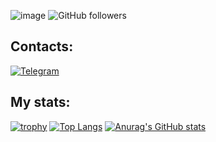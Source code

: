 ![image](https://user-images.githubusercontent.com/87475197/167685495-b68a97da-c918-4b41-9ef4-53c2d982f361.png)
![GitHub followers](https://img.shields.io/github/followers/armdevrus?style=for-the-badge)
## Contacts:
[![Telegram](https://img.shields.io/badge/Telegram-2CA5E0?style=for-the-badge&logo=telegram&logoColor=white)](https://t.me/ArmanAisenov)
## My stats:
[![trophy](https://github-profile-trophy.vercel.app/?username=armdevrus)](https://github.com/armdevrus/github-profile-trophy)
[![Top Langs](https://github-readme-stats.vercel.app/api/top-langs/?username=armdevrus&layout=compact)](https://github.com/anuraghazra/github-readme-stats)
[![Anurag's GitHub stats](https://github-readme-stats.vercel.app/api?username=armdevrus)](https://github.com/anuraghazra/github-readme-stats)


<!--
**armdevrus/armdevrus** is a ✨ _special_ ✨ repository because its `README.md` (this file) appears on your GitHub profile.

Here are some ideas to get you started:

- 🔭 I’m currently working on ...
- 🌱 I’m currently learning ...
- 👯 I’m looking to collaborate on ...
- 🤔 I’m looking for help with ...
- 💬 Ask me about ...
- 📫 How to reach me: ...
- 😄 Pronouns: ...
- ⚡ Fun fact: ...
-->
